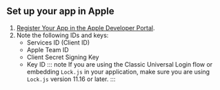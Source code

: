 ## Set up your app in Apple
1. [Register Your App in the Apple Developer Portal](/connections/apple-siwa/set-up-apple). 
2. Note the following IDs and keys:
    * Services ID (Client ID)
    * Apple Team ID
    * Client Secret Signing Key
    * Key ID
::: note
If you are using the Classic Universal Login flow or embedding `Lock.js` in your application, make sure you are using `Lock.js` version 11.16 or later. 
:::
